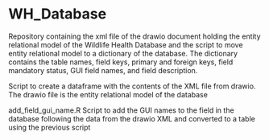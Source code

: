 # WH_Database
Repository containing the xml file of the drawio document holding the entity relational model of the Wildlife Health Database and the script to move entity relational model to a dictionary of the database. The dictionary contains the table names, field keys, primary and foreign keys, field mandatory status, GUI field names, and field description. 

Script to create a dataframe with the contents of the XML file from drawio. The drawio file is the entity relational model of the database

add_field_gui_name.R Script to add the GUI names to the field in the database following the data from the drawio XML and converted to a table using the previous script
